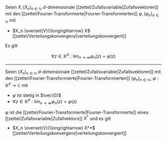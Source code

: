 Seien $X, (X_n)_{n \in \mathbb{N}}$ $d$-dimensionale [[zettel/Zufallsvariable|Zufallsvektoren]] mit den [[zettel/Fourier-Transformierte|Fourier-Transformierten]] $\varphi, (\varphi_n)_{n \in \mathbb{N}}$ mit
- $X_n \overset{V}{\longrightarrow} X$ [[zettel/Verteilungskonvergenz|verteilungskonvergent]]

Es gilt

$$
	\forall z \in \mathbb{R}^d : \lim_{n \to \infty} \varphi_n(z) = \varphi(z)
$$

---

Seien $(X_n)_{n \in \mathbb{N}}$ $d$-dimensionale [[zettel/Zufallsvariable|Zufallsvektoren]] mit den [[zettel/Fourier-Transformierte|Fourier-Transformierten]] $(\varphi_n)_{n \in \mathbb{N}}$, $\varphi : \mathbb{R}^d \to \mathbb{C}$ mit
- $\varphi$ ist stetig in $\vec{0}$
- $\forall z \in \mathbb{R}^d : \lim_{n \to \infty} \varphi_n(z) = \varphi(z)$

$\varphi$ ist die [[zettel/Fourier-Transformierte|Fourier-Transformierte]] eines [[zettel/Zufallsvariable|Zufallvektors]] $X^*$ und es gilt
- $X_n \overset{V}{\longrightarrow} X^*$ [[zettel/Verteilungskonvergenz|verteilungskonvergiert]]